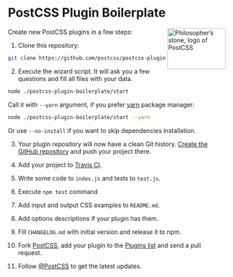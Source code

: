 # PostCSS Plugin Boilerplate

<img align="right" width="135" height="95"
     title="Philosopher’s stone, logo of PostCSS"
     src="http://postcss.github.io/postcss/logo-leftp.svg">

Сreate new PostCSS plugins in a few steps:

1. Clone this repository:

```sh
git clone https://github.com/postcss/postcss-plugin-boilerplate.git
```

2. Execute the wizard script. It will ask you a few questions
   and fill all files with your data.

```sh
node ./postcss-plugin-boilerplate/start
```

Call it with `--yarn` argument, if you prefer [yarn](https://yarnpkg.com/)
package manager:

```sh
node ./postcss-plugin-boilerplate/start --yarn
```

Or use `--no-install` if you want to skip dependencies installation.

3. Your plugin repository will now have a clean Git history.
[Create the GitHub repository](https://github.com/new)
and push your project there.

4. Add your project to [Travis CI](https://travis-ci.org).

5. Write some code to `index.js` and tests to `test.js`.

6. Execute `npm test` command

7. Add input and output CSS examples to `README.md`.

8. Add options descriptions if your plugin has them.

9. Fill `CHANGELOG.md` with initial version and release it to npm.

10. Fork [PostCSS](https://github.com/postcss/postcss), add your plugin to the
[Plugins list](https://github.com/postcss/postcss/blob/master/docs/plugins.md)
and send a pull request.

11. Follow [@PostCSS](https://twitter.com/postcss) to get the latest updates.
